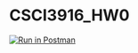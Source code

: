 # CSCI3916_HW0
[![Run in Postman](https://run.pstmn.io/button.svg)](https://app.getpostman.com/run-collection/0a85a7db60d24563cf73)
